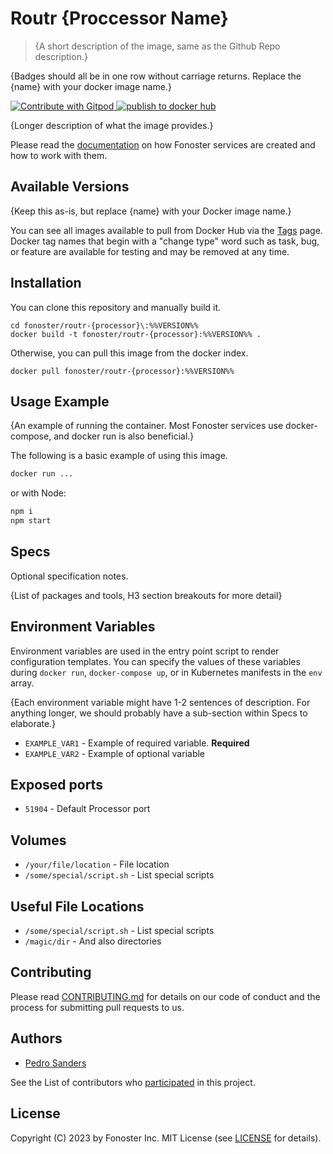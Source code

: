 # Routr {Proccessor Name}

> {A short description of the image, same as the Github Repo description.}

{Badges should all be in one row without carriage returns. Replace the {name} with your docker image name.}

<a href="https://gitpod.io/#https://github.com/fonoster/nodejs-processor"> <img src="https://img.shields.io/badge/Contribute%20with-Gitpod-908a85?logo=gitpod" alt="Contribute with Gitpod" /> </a> [![publish to docker hub](https://github.com/fonoster/nodejs-processor/actions/workflows/gh_docker.yml/badge.svg)](https://github.com/fonoster/nodejs-processor/actions/workflows/gh_docker.yml)

{Longer description of what the image provides.}

Please read the [documentation]() on how Fonoster services are created and how to work with them.

## Available Versions

{Keep this as-is, but replace {name} with your Docker image name.}

You can see all images available to pull from Docker Hub via the [Tags]() page. Docker tag names that begin with a "change type" word such as task, bug, or feature are available for testing and may be removed at any time.

## Installation

You can clone this repository and manually build it.

```
cd fonoster/routr-{processor}\:%%VERSION%%
docker build -t fonoster/routr-{processor}:%%VERSION%% .
```

Otherwise, you can pull this image from the docker index.

```
docker pull fonoster/routr-{processor}:%%VERSION%%
```

## Usage Example

{An example of running the container. Most Fonoster services use docker-compose, and docker run is also beneficial.}

The following is a basic example of using this image.

```bash
docker run ...
```

or with Node:

```bash
npm i
npm start
```

## Specs

Optional specification notes.

{List of packages and tools, H3 section breakouts for more detail}

## Environment Variables

Environment variables are used in the entry point script to render configuration templates. You can specify the values of these variables during `docker run`, `docker-compose up`, or in Kubernetes manifests in the `env` array.

{Each environment variable might have 1-2 sentences of description. For anything longer, we should probably have a sub-section within Specs to elaborate.}

- `EXAMPLE_VAR1` - Example of required variable. **Required**
- `EXAMPLE_VAR2` - Example of optional variable

## Exposed ports

- `51904` - Default Processor port

## Volumes

- `/your/file/location` - File location
- `/some/special/script.sh` - List special scripts

## Useful File Locations

- `/some/special/script.sh` - List special scripts
- `/magic/dir` - And also directories

## Contributing

Please read [CONTRIBUTING.md](https://github.com/fonoster/fonoster/blob/master/CONTRIBUTING.md) for details on our code of conduct and the process for submitting pull requests to us.

## Authors

- [Pedro Sanders](https://github.com/psanders)

See the List of contributors who [participated](https://github.com/fonoster/nodejs-processor/contributors) in this project.

## License

Copyright (C) 2023 by Fonoster Inc. MIT License (see [LICENSE](https://github.com/fonoster/fonoster/blob/master/LICENSE) for details).

